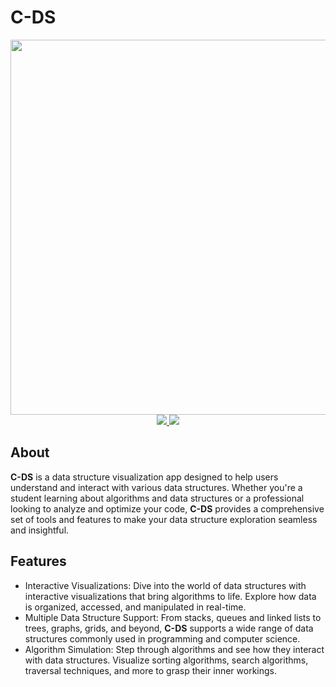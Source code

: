 # C-DS

<div align="center">
  <img src="https://i.imgur.com/GbVXQ5w.png" width="600">
</div>
<div align="center">
    <a href="https://isocpp.org/">
        <img src="https://img.shields.io/badge/Made_with-C%2B%2B-00ffff">
    </a>
    <a href="https://github.com/ocornut/imgui/tree/docking">
        <img src="https://img.shields.io/badge/Graphics_with-ImGui-ff00ff">
    </a>
</div>

## About
**C-DS** is a data structure visualization app designed to help users understand and interact with various data structures. Whether you're a student learning about algorithms and data structures or a professional looking to analyze and optimize your code, **C-DS** provides a comprehensive set of tools and features to make your data structure exploration seamless and insightful.

## Features
* Interactive Visualizations: Dive into the world of data structures with interactive visualizations that bring algorithms to life. Explore how data is organized, accessed, and manipulated in real-time.
* Multiple Data Structure Support: From stacks, queues and linked lists to trees, graphs, grids, and beyond, **C-DS** supports a wide range of data structures commonly used in programming and computer science.
* Algorithm Simulation: Step through algorithms and see how they interact with data structures. Visualize sorting algorithms, search algorithms, traversal techniques, and more to grasp their inner workings.
